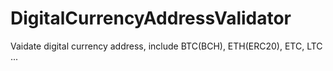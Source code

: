 # DigitalCurrencyAddressValidator
Vaidate digital currency address, include BTC(BCH), ETH(ERC20), ETC, LTC ...
